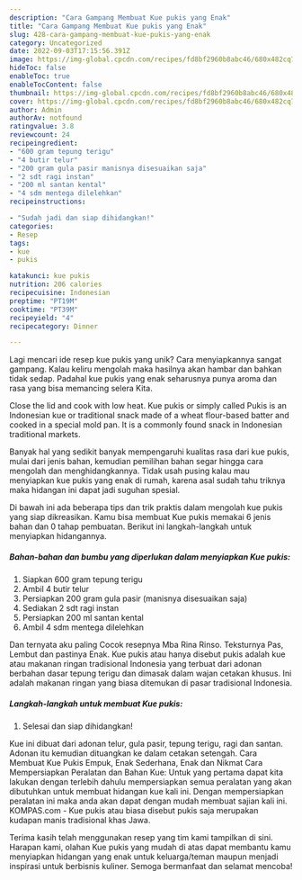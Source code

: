 ```yaml
---
description: "Cara Gampang Membuat Kue pukis yang Enak"
title: "Cara Gampang Membuat Kue pukis yang Enak"
slug: 428-cara-gampang-membuat-kue-pukis-yang-enak
category: Uncategorized
date: 2022-09-03T17:15:56.391Z
image: https://img-global.cpcdn.com/recipes/fd8bf2960b8abc46/680x482cq70/kue-pukis-foto-resep-utama.jpg
hideToc: false
enableToc: true
enableTocContent: false
thumbnail: https://img-global.cpcdn.com/recipes/fd8bf2960b8abc46/680x482cq70/kue-pukis-foto-resep-utama.jpg
cover: https://img-global.cpcdn.com/recipes/fd8bf2960b8abc46/680x482cq70/kue-pukis-foto-resep-utama.jpg
author: Admin
authorAv: notfound
ratingvalue: 3.8
reviewcount: 24
recipeingredient:
- "600 gram tepung terigu"
- "4 butir telur"
- "200 gram gula pasir manisnya disesuaikan saja"
- "2 sdt ragi instan"
- "200 ml santan kental"
- "4 sdm mentega dilelehkan"
recipeinstructions:

- "Sudah jadi dan siap dihidangkan!"
categories:
- Resep
tags:
- kue
- pukis

katakunci: kue pukis 
nutrition: 206 calories
recipecuisine: Indonesian
preptime: "PT19M"
cooktime: "PT39M"
recipeyield: "4"
recipecategory: Dinner

---
```





Lagi mencari ide resep kue pukis yang unik? Cara menyiapkannya sangat gampang. Kalau keliru mengolah maka hasilnya akan hambar dan bahkan tidak sedap. Padahal kue pukis yang enak seharusnya punya aroma dan rasa yang bisa memancing selera Kita.





Close the lid and cook with low heat. Kue pukis or simply called Pukis is an Indonesian kue or traditional snack made of a wheat flour-based batter and cooked in a special mold pan. It is a commonly found snack in Indonesian traditional markets.

Banyak hal yang sedikit banyak mempengaruhi kualitas rasa dari kue pukis, mulai dari jenis bahan, kemudian pemilihan bahan segar hingga cara mengolah dan menghidangkannya. Tidak usah pusing kalau mau menyiapkan kue pukis yang enak di rumah, karena asal sudah tahu triknya maka hidangan ini dapat jadi suguhan spesial.






Di bawah ini ada beberapa tips dan trik praktis dalam mengolah kue pukis yang siap dikreasikan. Kamu bisa membuat Kue pukis memakai 6 jenis bahan dan 0 tahap pembuatan. Berikut ini langkah-langkah untuk menyiapkan hidangannya.

<!--inarticleads1-->

##### Bahan-bahan dan bumbu yang diperlukan dalam menyiapkan Kue pukis:

1. Siapkan 600 gram tepung terigu
1. Ambil 4 butir telur
1. Persiapkan 200 gram gula pasir (manisnya disesuaikan saja)
1. Sediakan 2 sdt ragi instan
1. Persiapkan 200 ml santan kental
1. Ambil 4 sdm mentega dilelehkan


Dan ternyata aku paling Cocok resepnya Mba Rina Rinso. Teksturnya Pas, Lembut dan pastinya Enak. Kue pukis atau hanya disebut pukis adalah kue atau makanan ringan tradisional Indonesia yang terbuat dari adonan berbahan dasar tepung terigu dan dimasak dalam wajan cetakan khusus. Ini adalah makanan ringan yang biasa ditemukan di pasar tradisional Indonesia. 

<!--inarticleads2-->

##### Langkah-langkah untuk membuat Kue pukis:


1. Selesai dan siap dihidangkan!

Kue ini dibuat dari adonan telur, gula pasir, tepung terigu, ragi dan santan. Adonan itu kemudian dituangkan ke dalam cetakan setengah. Cara Membuat Kue Pukis Empuk, Enak Sederhana, Enak dan Nikmat Cara Mempersiapkan Peralatan dan Bahan Kue: Untuk yang pertama dapat kita lakukan dengan terlebih dahulu mempersiapkan semua peralatan yang akan dibutuhkan untuk membuat hidangan kue kali ini. Dengan mempersiapkan peralatan ini maka anda akan dapat dengan mudah membuat sajian kali ini. KOMPAS.com - Kue pukis atau biasa disebut pukis saja merupakan kudapan manis tradisional khas Jawa. 

Terima kasih telah menggunakan resep yang tim kami tampilkan di sini. Harapan kami, olahan Kue pukis yang mudah di atas dapat membantu kamu menyiapkan hidangan yang enak untuk keluarga/teman maupun menjadi inspirasi untuk berbisnis kuliner. Semoga bermanfaat dan selamat mencoba!
